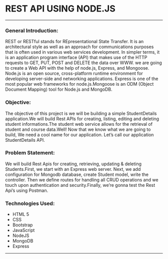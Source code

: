 # REST API USING NODE.JS
<hr>

### General Introduction:
REST or RESTful stands for REpresentational State Transfer. It is an architectural style as well as an approach for communications purposes that is often used in various web services development. In simpler terms, it is an application program interface (API) that makes use of the HTTP requests to GET, PUT, POST and DELETE the data over WWW. we are going to create a Web API with the help of node.js, Express, and Mongoose. Node.js is an open source, cross-platform runtime environment for developing server-side and networking applications. Express is one of the most popular web frameworks for node.js.Mongoose is an ODM (Object Document Mapping) tool for Node.js and MongoDB.

### Objective: 
The objective of this project is we will be building a simple StudentDetails application.We will build Rest APIs for creating, listing, editing and deleting student informations.The student web service allows for the retrieval of student and course data.Well! Now that we know what we are going to build, We need a cool name for our application. Let’s call our application StudentDetails API.

### Problem Statement: 
We will build Rest Apis for creating, retrieving, updating & deleting Students.First, we start with an Express web server. Next, we add configuration for Mongodb database, create Student model, write the controller. Then we define routes for handling all CRUD operations and we touch upon authentication and security.Finally, we’re gonna test the Rest Api’s using Postman.

### Technologies Used:
- HTML 5
- CSS
- Bootstrap
- JavaScript
- NodeJS
- MongoDB
- Express

<hr>

